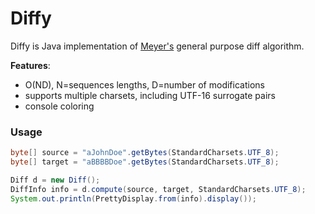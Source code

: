 # Diffy

Diffy is Java implementation of [Meyer's](https://neil.fraser.name/writing/diff/myers.pdf) general
purpose diff algorithm. 

**Features**:
* O(ND), N=sequences lengths, D=number of modifications
* supports multiple charsets, including UTF-16 surrogate pairs
* console coloring

### Usage

```java
byte[] source = "aJohnDoe".getBytes(StandardCharsets.UTF_8);
byte[] target = "aBBBBDoe".getBytes(StandardCharsets.UTF_8);

Diff d = new Diff();
DiffInfo info = d.compute(source, target, StandardCharsets.UTF_8);
System.out.println(PrettyDisplay.from(info).display());
```